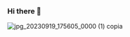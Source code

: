 ### Hi there 👋
 ![jpg_20230919_175605_0000 (1) copia](https://github.com/Milalex19/Milalex19/assets/128637462/38788cdc-f502-429d-8c8f-5c7bbb76d2d7)




<!--
**Milalex19/Milalex19** is a ✨ _special_ ✨ repository because its `README.md` (this file) appears on your GitHub profile.

Here are some ideas to get you started:

- 🔭 I’m currently working on ...
- 🌱 I’m currently learning ...
- 👯 I’m looking to collaborate on ...
- 🤔 I’m looking for help with ...
- 💬 Ask me about ...
- 📫 How to reach me: ...
- 😄 Pronouns: ...
- ⚡ Fun fact: ...
-->
